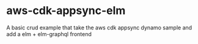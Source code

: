 # aws-cdk-appsync-elm

A basic crud example that take the aws cdk appsync dynamo sample
and add a elm + elm-graphql frontend
